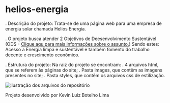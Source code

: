 # helios-energia

. Descrição do projeto:
Trata-se de uma página web para uma empresa de energia solar chamada Helios Energia.

. O projeto busca atender 2 Objetivos de Deesenvolvimento Sustentável (ODS - <a href="https://brasil.un.org/pt-br/sdgs" target="_blank">Clique aqu para mais informações sobre o assunto.</a>)
Sendo estes: Acesso a Energia limpa e sustentável e também fomento do trabalho decente e crescimento econômico.

. Estrutura do projeto:
Na raiz do projeto se encontram: 
  . 4 arquivos html, que se referem às páginas do site;
  . Pasta images, que contêm as imagens presentes no site;
  . Pasta styles, que contêm os arquivos css de estilização.

![ilustração dos arquivos do repositório](https://github.com/user-attachments/assets/e95ece71-4e4b-4703-90d9-38bb2f184504)

Projeto desenvolvido por Kevin Luiz Botelho Lima
